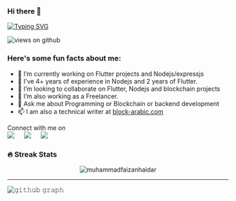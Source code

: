 ### Hi there 👋




[![Typing SVG](https://readme-typing-svg.herokuapp.com?size=21&lines=Mohamemd+aljasser;Software+engineer)](https://git.io/typing-svg)

<img src="https://komarev.com/ghpvc/?username=justmoo&label=Views&color=brightgreen&style=flat-square" alt="views on github" />

<h3> Here's some fun facts about me: </h3>

- 🔭 I’m currently working on Flutter projects and Nodejs/expressjs
- 🌱 I've 4+ years of experience in Nodejs and 2 years of Flutter.
- 👯 I’m looking to collaborate on Flutter, Nodejs and blockchain projects
- 🤔 I’m also working as a Freelancer.
- 💬 Ask me about Programming or Blockchain or backend development
- 📫 I am also a technical writer at <a href="block-arabic.com"> block-arabic.com </a> 


<p>Connect with me on
<br>	
<a target="_blank" href="https://www.linkedin.com/in/mohammed-aljasser-a66492151/"><img src="https://img.shields.io/badge/-LinkedIn-0077B5?style=for-the-badge&logo=Linkedin&logoColor=white"></img></a>
&emsp;
<a target="_blank" href="mailto:justmo59@gmail.com"
><img src="https://img.shields.io/badge/-Gmail-D14836?style=for-the-badge&logo=Gmail&logoColor=white"></img></a>
&emsp;
<a target="_blank" href="https://twitter.com/justmo5"><img src="https://img.shields.io/badge/-Twitter-1DA1F2?style=for-the-badge&logo=Twitter&logoColor=white"></img></a>
&emsp;



<br>
</p>

### 🔥 Streak Stats
<p align="center"><img src="https://github-readme-stats.vercel.app/api?username=justmoo&theme=gruvbox" alt="muhammadfaizanhaidar"  /></p>

<hr>






![𝚐𝚒𝚝𝚑𝚞𝚋 𝚐𝚛𝚊𝚙𝚑](https://activity-graph.herokuapp.com/graph?username=justmoo&theme=gruvbox&hide_border=true&area=true)









 

